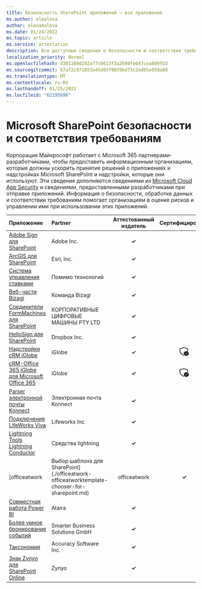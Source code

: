 ```yaml
---
title: Безопасность SharePoint приложений — все приложения
ms.author: elmalova
author: elenamalova
ms.date: 01/24/2022
ms.topic: article
ms.service: attestation
description: Все доступные сведения о безопасности и соответствия требованиям для всех приложений SharePoint Майкрософт.
localization_priority: Normal
ms.openlocfilehash: d301169d292a77c6613f3a2698fe647cea899fb3
ms.sourcegitcommit: b7af2c971853a45d85f0039bd73c2ed95e958a80
ms.translationtype: MT
ms.contentlocale: ru-RU
ms.lasthandoff: 01/25/2022
ms.locfileid: "62195696"
---
```

# <a name="microsoft-sharepoint-apps-security-and-compliance"></a>Microsoft SharePoint безопасности и соответствия требованиям

Корпорация Майкрософт работает с Microsoft 365 партнерами-разработчиками, чтобы предоставить информационным организациям, которые должны ускорить принятие решений о приложениях и надстройках Microsoft SharePoint и надстройки, которые они используют. Эти сведения дополняются сведениями из [Microsoft Cloud App Security](https://www.microsoft.com/en-us/enterprise-mobility-security/cloud-app-security) и сведениями, предоставленными разработчиками при отправке приложений. Информация о безопасности, обработке данных и соответствии требованиям помогает организациям в оценке рисков и управлении ими при использовании этих приложений.

| **Приложение** | **Partner** | **Аттестованный издатель** | **Сертифицировано** |
|:--------|:------------|:----------------------:|:-------------:|
| [Adobe Sign для SharePoint](./adobe-inc-sign-for-sharepoint.md) | Adobe Inc. | **✓** |  |
| [ArcGIS для SharePoint](./esri-inc-arcgis-for-sharepoint.md) | Esri, Inc. | **✓** |  |
| [Система управления ставками](./beyond-technologies-bid-management-system.md) | Помимо технологий | **✓** |  |
| [Веб-части Bizagi](./bizagi-team-webparts.md) | Команда Bizagi | **✓** |  |
| [Соединители FormMachines для SharePoint](./enterprise-digital-machines-pty-ltd-formmachines-connector-for-sharepoint.md) | КОРПОРАТИВНЫЕ ЦИФРОВЫЕ МАШИНЫ PTY LTD | **✓** |  |
| [HelloSign для SharePoint](./dropbox-inc-hellosign-for-sharepoint.md) | Dropbox Inc. | **✓** |  |
| [Надстройки cRM iGlobe](./iglobe-crm-add-ons.md) | iGlobe | **✓** | <img alt="Certified application badge" src="../media/certified-badge.png" height="25" width="25" /> |
| [cRM-Office 365 iGlobe для Microsoft Office 365](./iglobe-crm-office-365-for-microsoft.md) | iGlobe | **✓** | <img alt="Certified application badge" src="../media/certified-badge.png" height="25" width="25" /> |
| [Parser электронной почты Konnect](./konnect-email-parser.md) | Электронная почта Konnect | **✓** |  |
| [Подключения LifeWorks Viva](./lifeworks-inc-viva-connections.md) | Lifeworks Inc | **✓** |  |
| [Lightning Tools Lightning Conductor](./lightning-tools-conductor.md) | Средства lightning | **✓** |  |
| [officeatwork | Выбор шаблона для SharePoint](./officeatwork-officeatworktemplate-chooser-for-sharepoint.md) | officeatwork | **✓** |  |
| [Cовместная работа Power BI](./ataira-power-bi-collaboration.md) | Ataira | **✓** |  |
| [Более умное бронирование событий](./smarter-business-solutions-gmbh-event-booking.md) | Smarter Business Solutions GmbH | **✓** |  |
| [Таксономия](./accuracy-software-inc-taxonomy.md) | Accuracy Software Inc. | **✓** |  |
| [Знак Zynyo для SharePoint Online](./zynyo-sign-for-sharepoint-online.md) | Zynyo | **✓** |  |
